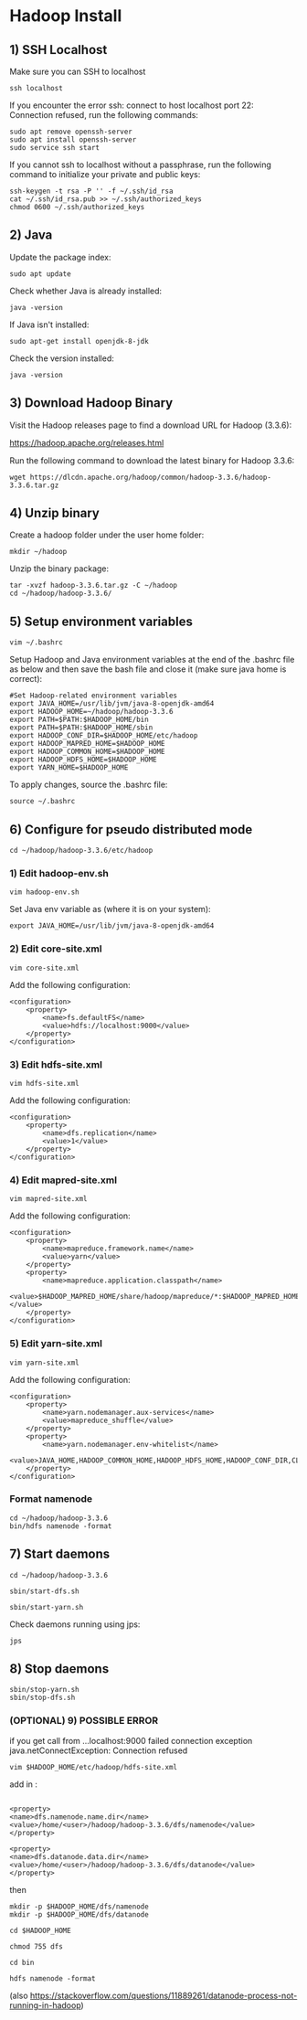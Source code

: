 # Hadoop Install

## 1) SSH Localhost

Make sure you can SSH to localhost

```
ssh localhost
```

If you encounter the error ssh: connect to host localhost port 22: Connection refused, run the following commands:

```
sudo apt remove openssh-server
sudo apt install openssh-server
sudo service ssh start
```

If you cannot ssh to localhost without a passphrase, run the following command to initialize your private and public keys:

```
ssh-keygen -t rsa -P '' -f ~/.ssh/id_rsa
cat ~/.ssh/id_rsa.pub >> ~/.ssh/authorized_keys
chmod 0600 ~/.ssh/authorized_keys
```

## 2) Java

Update the package index:
```
sudo apt update
```

Check whether Java is already installed:

```
java -version
```

If Java isn't installed:
```
sudo apt-get install openjdk-8-jdk
```

Check the version installed:
```
java -version
```

## 3) Download Hadoop Binary

Visit the Hadoop releases page to find a download URL for Hadoop (3.3.6):

https://hadoop.apache.org/releases.html

Run the following command to download the latest binary for Hadoop 3.3.6:

```
wget https://dlcdn.apache.org/hadoop/common/hadoop-3.3.6/hadoop-3.3.6.tar.gz
```

## 4) Unzip binary

Create a hadoop folder under the user home folder:

```
mkdir ~/hadoop
```

Unzip the binary package:

```
tar -xvzf hadoop-3.3.6.tar.gz -C ~/hadoop
cd ~/hadoop/hadoop-3.3.6/
```

## 5) Setup environment variables

```
vim ~/.bashrc
```

Setup Hadoop and Java environment variables at the end of the .bashrc file as below and then save the bash file and close it (make sure java home is correct):

```
#Set Hadoop-related environment variables
export JAVA_HOME=/usr/lib/jvm/java-8-openjdk-amd64
export HADOOP_HOME=~/hadoop/hadoop-3.3.6
export PATH=$PATH:$HADOOP_HOME/bin
export PATH=$PATH:$HADOOP_HOME/sbin
export HADOOP_CONF_DIR=$HADOOP_HOME/etc/hadoop
export HADOOP_MAPRED_HOME=$HADOOP_HOME
export HADOOP_COMMON_HOME=$HADOOP_HOME
export HADOOP_HDFS_HOME=$HADOOP_HOME
export YARN_HOME=$HADOOP_HOME
```

To apply changes, source the .bashrc file:
```
source ~/.bashrc
```

## 6) Configure for pseudo distributed mode

```
cd ~/hadoop/hadoop-3.3.6/etc/hadoop
```

### 1) Edit hadoop-env.sh

```
vim hadoop-env.sh
```

Set Java env variable as (where it is on your system):
```
export JAVA_HOME=/usr/lib/jvm/java-8-openjdk-amd64
```

### 2) Edit core-site.xml

```
vim core-site.xml
```

Add the following configuration:
```
<configuration>
    <property>
        <name>fs.defaultFS</name>
        <value>hdfs://localhost:9000</value>
    </property>
</configuration>
```

### 3) Edit hdfs-site.xml

```
vim hdfs-site.xml
```
Add the following configuration:
```
<configuration>
    <property>
        <name>dfs.replication</name>
        <value>1</value>
    </property>
</configuration>
```

### 4) Edit mapred-site.xml

```
vim mapred-site.xml
```

Add the following configuration:
```
<configuration>
    <property>
        <name>mapreduce.framework.name</name>
        <value>yarn</value>
    </property>
    <property>
        <name>mapreduce.application.classpath</name>
        <value>$HADOOP_MAPRED_HOME/share/hadoop/mapreduce/*:$HADOOP_MAPRED_HOME/share/hadoop/mapreduce/lib/*</value>
    </property>
</configuration>
```

### 5) Edit yarn-site.xml
```
vim yarn-site.xml
```

Add the following configuration:
```
<configuration>
    <property>
        <name>yarn.nodemanager.aux-services</name>
        <value>mapreduce_shuffle</value>
    </property>
    <property>
        <name>yarn.nodemanager.env-whitelist</name>
        <value>JAVA_HOME,HADOOP_COMMON_HOME,HADOOP_HDFS_HOME,HADOOP_CONF_DIR,CLASSPATH_PREPEND_DISTCACHE,HADOOP_YARN_HOME,HADOOP_MAPRED_HOME</value>
    </property>
</configuration>
```

### Format namenode

```
cd ~/hadoop/hadoop-3.3.6
bin/hdfs namenode -format
```

## 7) Start daemons
```
cd ~/hadoop/hadoop-3.3.6
```

```
sbin/start-dfs.sh
```

```
sbin/start-yarn.sh
```

Check daemons running using jps:
```
jps
```

## 8) Stop daemons

```
sbin/stop-yarn.sh
sbin/stop-dfs.sh
```


### (OPTIONAL) 9) POSSIBLE ERROR

if you get  call from ...localhost:9000 failed connection exception java.netConnectException: Connection refused

```
vim $HADOOP_HOME/etc/hadoop/hdfs-site.xml
```


add in :
```

<property>
<name>dfs.namenode.name.dir</name>
<value>/home/<user>/hadoop/hadoop-3.3.6/dfs/namenode</value>
</property>
 
<property>
<name>dfs.datanode.data.dir</name>
<value>/home/<user>/hadoop/hadoop-3.3.6/dfs/datanode</value>
</property>
```
then
```
mkdir -p $HADOOP_HOME/dfs/namenode
mkdir -p $HADOOP_HOME/dfs/datanode

cd $HADOOP_HOME

chmod 755 dfs

cd bin

hdfs namenode -format
```
(also https://stackoverflow.com/questions/11889261/datanode-process-not-running-in-hadoop)